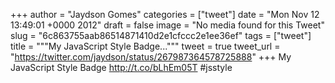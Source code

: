 
+++
author = "Jaydson Gomes"
categories = ["tweet"]
date = "Mon Nov 12 13:49:01 +0000 2012"
draft = false
image = "No media found for this Tweet"
slug = "6c863755aab86514871410d2e1cfccc2e1ee36ef"
tags = ["tweet"]
title = """My JavaScript Style Badge..."""
tweet = true
tweet_url = "https://twitter.com/jaydson/status/267987364578725888"
+++
My JavaScript Style Badge http://t.co/bLhEm05T #jsstyle
